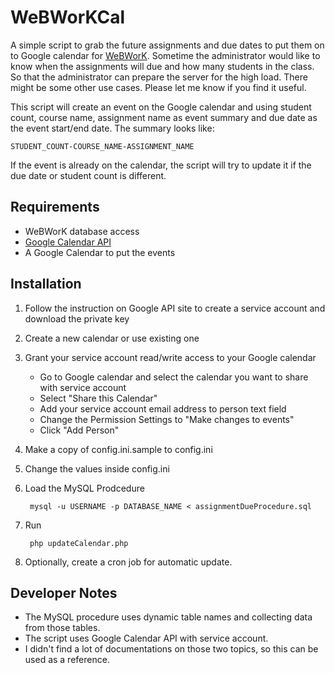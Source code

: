 WeBWorKCal
==================

A simple script to grab the future assignments and due dates to put them on to Google calendar for [WeBWorK](http://webwork.maa.org/).
Sometime the administrator would like to know when the assignments will due and how many students in the class. So that the administrator can prepare the server for the high load.
There might be some other use cases. Please let me know if you find it useful.

This script will create an event on the Google calendar and using student count, course name, assignment name as event summary and due date as the event start/end date. The summary looks like:

    STUDENT_COUNT-COURSE_NAME-ASSIGNMENT_NAME
If the event is already on the calendar, the script will try to update it if the due date or student count is different.

Requirements
------------
* WeBWorK database access
* [Google Calendar API](https://code.google.com/apis/console)
* A Google Calendar to put the events

Installation
-------------
1. Follow the instruction on Google API site to create a service account and download the private key
1. Create a new calendar or use existing one
1. Grant your service account read/write access to your Google calendar
    * Go to Google calendar and select the calendar you want to share with service account
    * Select "Share this Calendar"
    * Add your service account email address to person text field
    * Change the Permission Settings to "Make changes to events"
    * Click "Add Person"
1. Make a copy of config.ini.sample to config.ini
1. Change the values inside config.ini
1. Load the MySQL Prodcedure

        mysql -u USERNAME -p DATABASE_NAME < assignmentDueProcedure.sql
1. Run 

        php updateCalendar.php
1. Optionally, create a cron job for automatic update.


Developer Notes
--------------------
* The MySQL procedure uses dynamic table names and collecting data from those tables.
* The script uses Google Calendar API with service account.
* I didn't find a lot of documentations on those two topics, so this can be used as a reference.
